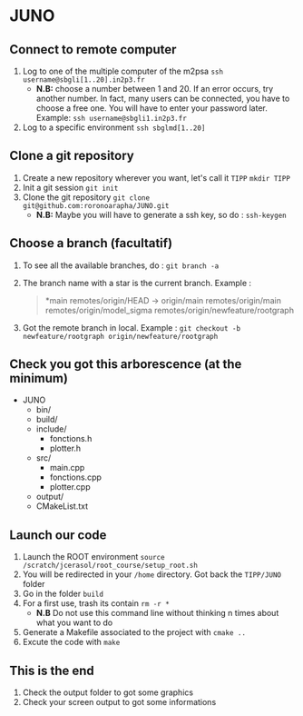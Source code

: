 # JUNO

## Connect to remote computer

1.  Log to one of the multiple computer of the m2psa
	`ssh username@sbgli[1..20].in2p3.fr`
	- **N.B:** choose a number between 1 and 20. If an error occurs, try another number. In fact, many users can be connected, you have to choose a free one. You will have to enter your password later. Example:
	`ssh username@sbgli1.in2p3.fr`
1.  Log to a specific environment
	`ssh sbglmd[1..20]`

## Clone a git repository
1.  Create a new repository wherever you want, let's call it `TIPP` 
	`mkdir TIPP`
1.  Init a git session
	`git init`
1.  Clone the git repository
	`git clone git@github.com:roronoarapha/JUNO.git`
	- **N.B:** Maybe you will have to generate a ssh key, so do :
	`ssh-keygen`

## Choose a branch (facultatif)
1.  To see all the available branches, do :
`git branch -a`
1. The branch name with a star is the current branch. Example :

	> *main
	remotes/origin/HEAD -> origin/main
	remotes/origin/main
	remotes/origin/model_sigma
	remotes/origin/newfeature/rootgraph

1. Got the remote branch in local. Example :
`git checkout -b newfeature/rootgraph origin/newfeature/rootgraph`

## Check you got this arborescence (at the minimum)

- JUNO
  - bin/
  - build/
  - include/
    - fonctions.h
	- plotter.h
  - src/
    - main.cpp
    - fonctions.cpp
	- plotter.cpp
  - output/
  - CMakeList.txt

## Launch our code
1.  Launch the ROOT environment
	`source /scratch/jcerasol/root_course/setup_root.sh`
1. You will be redirected in your `/home` directory. Got back the `TIPP/JUNO` folder
1. Go in the folder `build`
1. For a first use, trash its contain
	`rm -r *`
	- **N.B** Do not use this command line without thinking n times about what you want to do
1. Generate a Makefile associated to the project with
	`cmake ..`
1. Excute the code with 
	`make`

## This is the end

1. Check the output folder to got some graphics
1. Check your screen output to got some informations




